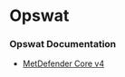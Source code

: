 # Opswat


### Opswat Documentation

 * [MetDefender Core v4](https://onlinehelp.opswat.com/corev4/1._Quick_Start_with_Metadefender_Core.html)
